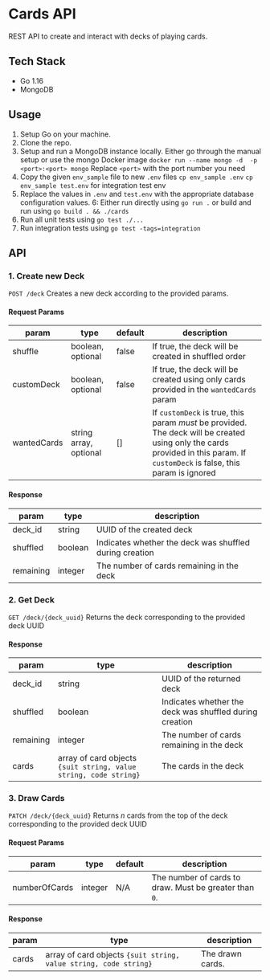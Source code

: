 # Cards API
REST API to create and interact with decks of playing cards.

## Tech Stack
 - Go 1.16
 - MongoDB 

## Usage
 1.  Setup Go on your machine.
 2. Clone the repo.
 3. Setup and run a MongoDB instance locally. Either go through the manual setup or use the mongo Docker image
 ```docker run --name mongo -d  -p <port>:<port> mongo```
 Replace `<port>` with the port number you need
 4. Copy the given `env_sample` file to new `.env` files
	```cp env_sample .env```
	```cp env_sample test.env``` for integration test env
 5. Replace the values in `.env` and `test.env` with the appropriate database configuration values.
 6: Either run directly using ```go run .```
	or build and run using ```go build . && ./cards```
7. Run all unit tests using `go test ./...`
8. Run integration tests using `go test -tags=integration`

## API
### 1. Create new Deck
 `POST /deck` Creates a new deck according to the provided params.
#### Request Params  
| param | type | default | description|
| --- | --- | --- | --- |
| shuffle | boolean, optional | false | If true, the deck will be created in shuffled order |
|customDeck| boolean, optional| false | If true, the deck will be created using only cards provided in the `wantedCards` param|
| wantedCards| string array, optional| [] | If `customDeck` is true, this param _must_ be provided. The deck will be created using only the cards provided in this param. If `customDeck` is false, this param is ignored|

#### Response
| param | type | description|
| --- | --- | --- |
| deck_id | string | UUID of the created deck|
| shuffled | boolean | Indicates whether the deck was shuffled during creation |
| remaining | integer | The number of cards remaining in the deck |


### 2. Get Deck
 `GET /deck/{deck_uuid}` Returns the deck corresponding to the provided deck UUID
 
 #### Response
| param | type | description|
| --- | --- | --- |
| deck_id | string | UUID of the returned deck |
| shuffled | boolean | Indicates whether the deck was shuffled during creation |
| remaining | integer | The number of cards remaining in the deck |
| cards | array of card objects `{suit string, value string, code string}` | The cards in the deck |
 
 
 
 
 ### 3. Draw Cards
  `PATCH /deck/{deck_uuid}` Returns _n_ cards from the top of the deck corresponding to the provided deck UUID
  
  #### Request Params
  | param | type | default | description|
  | --- | --- | --- | --- |
  |numberOfCards| integer | N/A | The number of cards to draw. Must be greater than `0`.|
  
   #### Response
| param | type | description|
| --- | --- | --- |
| cards | array of card objects `{suit string, value string, code string}` | The drawn cards. |
